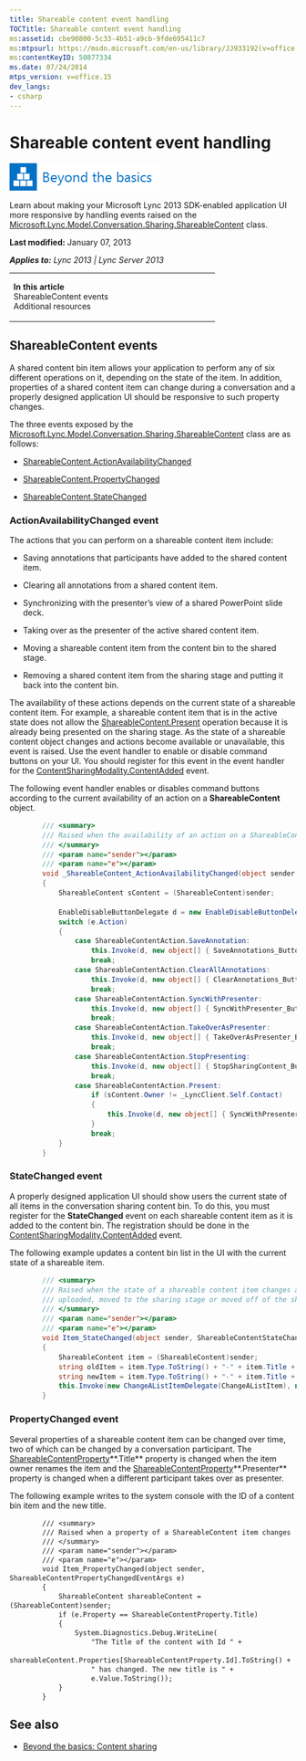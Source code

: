 ```yaml
---
title: Shareable content event handling
TOCTitle: Shareable content event handling
ms:assetid: cbe90800-5c33-4b51-a9cb-9fde695411c7
ms:mtpsurl: https://msdn.microsoft.com/en-us/library/JJ933192(v=office.15)
ms:contentKeyID: 50877334
ms.date: 07/24/2014
mtps_version: v=office.15
dev_langs:
- csharp
---
```


# Shareable content event handling

![Beyond the basics topic](images/JJ937254.mod_icon_beyondbasics_long(Office.15).png "Beyond the basics topic")

Learn about making your Microsoft Lync 2013 SDK-enabled application UI more responsive by handling events raised on the [Microsoft.Lync.Model.Conversation.Sharing.ShareableContent](https://msdn.microsoft.com/en-us/library/jj277217\(v=office.15\)) class.

**Last modified:** January 07, 2013

***Applies to:** Lync 2013 | Lync Server 2013*

<table>
<colgroup>
<col style="width: 50%" />
<col style="width: 50%" />
</colgroup>
<tbody>
<tr class="odd">
<td><p><strong>In this article</strong><br />
ShareableContent events<br />
Additional resources</p></td>
<td><p></p></td>
</tr>
</tbody>
</table>

## ShareableContent events

A shared content bin item allows your application to perform any of six different operations on it, depending on the state of the item. In addition, properties of a shared content item can change during a conversation and a properly designed application UI should be responsive to such property changes.

The three events exposed by the [Microsoft.Lync.Model.Conversation.Sharing.ShareableContent](https://msdn.microsoft.com/en-us/library/jj277217\(v=office.15\)) class are as follows:

  - [ShareableContent.ActionAvailabilityChanged](https://msdn.microsoft.com/en-us/library/jj267657\(v=office.15\))

  - [ShareableContent.PropertyChanged](https://msdn.microsoft.com/en-us/library/jj266446\(v=office.15\))

  - [ShareableContent.StateChanged](https://msdn.microsoft.com/en-us/library/jj276344\(v=office.15\))

### ActionAvailabilityChanged event

The actions that you can perform on a shareable content item include:

  - Saving annotations that participants have added to the shared content item.

  - Clearing all annotations from a shared content item.

  - Synchronizing with the presenter’s view of a shared PowerPoint slide deck.

  - Taking over as the presenter of the active shared content item.

  - Moving a shareable content item from the content bin to the shared stage.

  - Removing a shared content item from the sharing stage and putting it back into the content bin.

The availability of these actions depends on the current state of a shareable content item. For example, a shareable content item that is in the active state does not allow the [ShareableContent.Present](https://msdn.microsoft.com/en-us/library/jj276346\(v=office.15\)) operation because it is already being presented on the sharing stage. As the state of a shareable content object changes and actions become available or unavailable, this event is raised. Use the event handler to enable or disable command buttons on your UI. You should register for this event in the event handler for the [ContentSharingModality.ContentAdded](https://msdn.microsoft.com/en-us/library/jj293541\(v=office.15\)) event.

The following event handler enables or disables command buttons according to the current availability of an action on a **ShareableContent** object.

``` csharp
        /// <summary>
        /// Raised when the availability of an action on a ShareableContent object changes
        /// </summary>
        /// <param name="sender"></param>
        /// <param name="e"></param>
        void _ShareableContent_ActionAvailabilityChanged(object sender, ShareableContentActionAvailabilityChangedEventArgs e)
        {
            ShareableContent sContent = (ShareableContent)sender;

            EnableDisableButtonDelegate d = new EnableDisableButtonDelegate(EnableDisableButton);
            switch (e.Action)
            {
                case ShareableContentAction.SaveAnnotation:
                    this.Invoke(d, new object[] { SaveAnnotations_Button, e.IsAvailable });
                    break;
                case ShareableContentAction.ClearAllAnnotations:
                    this.Invoke(d, new object[] { ClearAnnotations_Button, e.IsAvailable });
                    break;
                case ShareableContentAction.SyncWithPresenter:
                    this.Invoke(d, new object[] { SyncWithPresenter_Button, e.IsAvailable });
                    break;
                case ShareableContentAction.TakeOverAsPresenter:
                    this.Invoke(d, new object[] { TakeOverAsPresenter_Button, e.IsAvailable });
                    break;
                case ShareableContentAction.StopPresenting:
                    this.Invoke(d, new object[] { StopSharingContent_Button, e.IsAvailable });
                    break;
                case ShareableContentAction.Present:
                    if (sContent.Owner != _LyncClient.Self.Contact)
                    {
                        this.Invoke(d, new object[] { SyncWithPresenter_Button, !e.IsAvailable });
                    }
                    break;
            }
        }
```

### StateChanged event

A properly designed application UI should show users the current state of all items in the conversation sharing content bin. To do this, you must register for the **StateChanged** event on each shareable content item as it is added to the content bin. The registration should be done in the [ContentSharingModality.ContentAdded](https://msdn.microsoft.com/en-us/library/jj293541\(v=office.15\)) event.

The following example updates a content bin list in the UI with the current state of a shareable item.

``` csharp
        /// <summary>
        /// Raised when the state of a shareable content item changes as the content is 
        /// uploaded, moved to the sharing stage or moved off of the sharing stage
        /// </summary>
        /// <param name="sender"></param>
        /// <param name="e"></param>
        void Item_StateChanged(object sender, ShareableContentStateChangedEventArgs e)
        {
            ShareableContent item = (ShareableContent)sender;
            string oldItem = item.Type.ToString() + "-" + item.Title + "-" + e.OldState.ToString();
            string newItem = item.Type.ToString() + "-" + item.Title + "-" + e.NewState.ToString();
            this.Invoke(new ChangeAListItemDelegate(ChangeAListItem), new object[] { Content_Listbox, oldItem, newItem });
        }
```

### PropertyChanged event

Several properties of a shareable content item can be changed over time, two of which can be changed by a conversation participant. The [ShareableContentProperty](https://msdn.microsoft.com/en-us/library/jj293192\(v=office.15\))**.Title** property is changed when the item owner renames the item and the [ShareableContentProperty](https://msdn.microsoft.com/en-us/library/jj293192\(v=office.15\))**.Presenter** property is changed when a different participant takes over as presenter.

The following example writes to the system console with the ID of a content bin item and the new title.

``` 
        /// <summary>
        /// Raised when a property of a ShareableContent item changes
        /// </summary>
        /// <param name="sender"></param>
        /// <param name="e"></param>
        void Item_PropertyChanged(object sender, ShareableContentPropertyChangedEventArgs e)
        {
            ShareableContent shareableContent = (ShareableContent)sender;
            if (e.Property == ShareableContentProperty.Title)
            {
                System.Diagnostics.Debug.WriteLine(
                    "The Title of the content with Id " +
                    shareableContent.Properties[ShareableContentProperty.Id].ToString() +
                    " has changed. The new title is " +
                    e.Value.ToString());
            }
        }
```

## See also

  - [Beyond the basics: Content sharing](beyond-the-basics-content-sharing.md)

